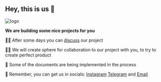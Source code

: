 ## Hey, this is us 👋
![logo](https://github.com/shieldenergy/.github/assets/71864316/2adea96f-6c8c-43db-8fc1-12fdd7fa6054)



**We are building some nice projects for you**

🙋‍♀️ After some days you can <a href="https://github.com/orgs/everywhereapp/discussions">discuss</a> our project

👩‍💻 We will create sphere for collaboration to our project with you, to try to create perfect product

🍿 Some of the documents are being implemented in the process

🧙 Remember, you can get us in socials:
<a href="https://instagram.com/everywhereapp">Instagram</a>
<a href="https://everywhereapp.t.me/">Telegram</a>
and
<a href="mailto:info@everywhere.uz">Email</a>


